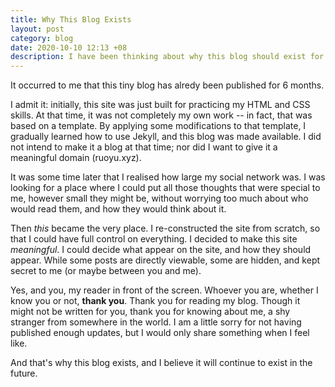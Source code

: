 ```yaml
---
title: Why This Blog Exists
layout: post
category: blog
date: 2020-10-10 12:13 +08
description: I have been thinking about why this blog should exist for a long, long while. Maybe this is the answer.
---
```


It occurred to me that this tiny blog has alredy been published for 6 months.

I admit it: initially, this site was just built for practicing my HTML and CSS skills. At that time, it was not completely my own work -- in fact, that was based on a template. By applying some modifications to that template, I gradually learned how to use Jekyll, and this blog was made available. I did not intend to make it a blog at that time; nor did I want to give it a meaningful domain (ruoyu.xyz).

It was some time later that I realised how large my social network was. I was looking for a place where I could put all those thoughts that were special to me, however small they might be, without worrying too much about who would read them, and how they would think about it.

Then *this* became the very place. I re-constructed the site from scratch, so that I could have full control on everything. I decided to make this site *meaningful*. I could decide what appear on the site, and how they should appear. While some posts are directly viewable, some are hidden, and kept secret to me (or maybe between you and me).

Yes, and you, my reader in front of the screen. Whoever you are, whether I know you or not, **thank you**. Thank you for reading my blog. Though it might not be written for you, thank you for knowing about me, a shy stranger from somewhere in the world. I am a little sorry for not having published enough updates, but I would only share something when I feel like.

And that's why this blog exists, and I believe it will continue to exist in the future.

